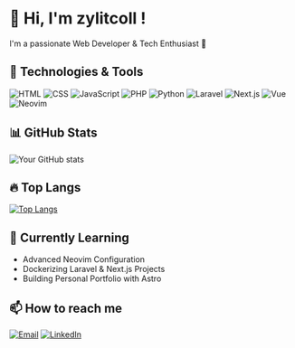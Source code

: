 # 👋 Hi, I'm zylitcoll !
I'm a passionate Web Developer & Tech Enthusiast 🚀

## 🔧 Technologies & Tools
![HTML](https://img.shields.io/badge/-HTML5-E34F26?logo=html5&logoColor=white)
![CSS](https://img.shields.io/badge/-CSS3-1572B6?logo=css3)
![JavaScript](https://img.shields.io/badge/-JavaScript-F7DF1E?logo=javascript&logoColor=black)
![PHP](https://img.shields.io/badge/-PHP-777BB4?logo=php&logoColor=white)
![Python](https://img.shields.io/badge/-Python-3776AB?logo=python&logoColor=white)
![Laravel](https://img.shields.io/badge/-Laravel-FF2D20?logo=laravel&logoColor=white)
![Next.js](https://img.shields.io/badge/-Next.js-000?logo=next.js)
![Vue](https://img.shields.io/badge/-Vue.js-4FC08D?logo=vue.js)
![Neovim](https://img.shields.io/badge/-Neovim-57A143?logo=neovim)

## 📊 GitHub Stats
![Your GitHub stats](https://github-readme-stats.vercel.app/api?username=zylitcoll&show_icons=true&theme=tokyonight)

## 🔥 Top Langs
[![Top Langs](https://github-readme-stats.vercel.app/api/top-langs/?username=yourusername&layout=compact&theme=tokyonight)](https://github.com/zylitcoll)

## 🧠 Currently Learning
- Advanced Neovim Configuration
- Dockerizing Laravel & Next.js Projects
- Building Personal Portfolio with Astro

## 📫 How to reach me
[![Email](https://img.shields.io/badge/-your@email.com-c14438?logo=gmail&logoColor=white)](mailto:your@email.com)
[![LinkedIn](https://img.shields.io/badge/-LinkedIn-0077B5?logo=linkedin&logoColor=white)](https://linkedin.com/in/yourusername)
